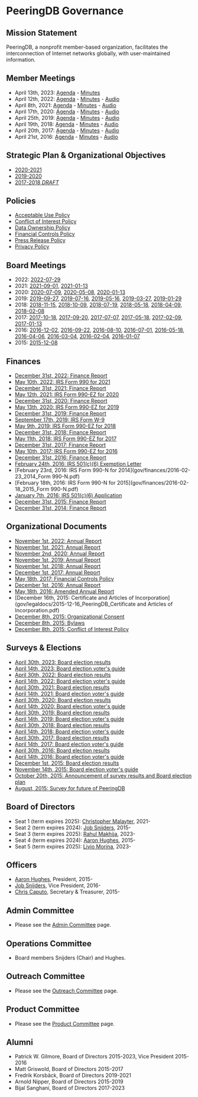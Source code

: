 
# PeeringDB Governance

## Mission Statement

PeeringDB, a nonprofit member-based organization, facilitates the interconnection of Internet networks globally, with user-maintained information.

## Member Meetings

- April 13th, 2023: [Agenda](gov/legaldocs/2023-04-13_PeeringDB_Member_Meeting_Agenda.txt) - [Minutes](gov/legaldocs/2023-04-13_PeeringDB_Member_Meeting_Minutes.pdf)
- April 12th, 2022: [Agenda](gov/legaldocs/2022-04-12_PeeringDB_Member_Meeting_Agenda.txt) - [Minutes](gov/legaldocs/2022-04-12_PeeringDB_Member_Meeting_Minutes.pdf) - [Audio](gov/legaldocs/2022-04-12_PeeringDB_Member_Meeting_Audio.mp3)
- April 8th, 2021: [Agenda](gov/legaldocs/2021-04-08_PeeringDB_Member_Meeting_Agenda.txt) - [Minutes](gov/legaldocs/2021-04-08_PeeringDB_Member_Meeting_Minutes.pdf) - [Audio](gov/legaldocs/2021-04-08_PeeringDB_Member_Meeting_Audio.mp3)
- April 17th, 2020: [Agenda](gov/legaldocs/2020-04-17_PeeringDB_Member_Meeting_Agenda.txt) - [Minutes](gov/legaldocs/2020-04-17_PeeringDB_Member_Meeting_Minutes.pdf) - [Audio](gov/legaldocs/2020-04-17_PeeringDB_Member_Meeting_Audio.mp3)
- April 25th, 2019: [Agenda](gov/legaldocs/2019-04-25_PeeringDB_Member_Meeting_Agenda.txt) - [Minutes](gov/legaldocs/2019-04-25_PeeringDB_Member_Meeting_Minutes.pdf) - [Audio](gov/legaldocs/2019-04-25_PeeringDB_Member_Meeting_Audio.mp3)
- April 19th, 2018: [Agenda](gov/legaldocs/2018-04-19_PeeringDB_Member_Meeting_Agenda.txt) - [Minutes](gov/legaldocs/2018-04-19_PeeringDB_Member_Meeting_Minutes.pdf) - [Audio](gov/legaldocs/2018-04-19_PeeringDB_Member_Meeting_Audio.mp3)
- April 20th, 2017: [Agenda](gov/legaldocs/2017-04-20_PeeringDB_Member_Meeting_Agenda.txt) - [Minutes](gov/legaldocs/2017-04-20_PeeringDB_Member_Meeting_Minutes.pdf) - [Audio](gov/legaldocs/2017-04-20_PeeringDB_Member_Meeting_Audio.mp3)
- April 21st, 2016: [Agenda](gov/legaldocs/2016-04-21_PeeringDB_Member_Meeting_Agenda.txt) - [Minutes](gov/legaldocs/2016-04-21_PeeringDB_Member_Meeting_Minutes.pdf) - [Audio](gov/legaldocs/2016-04-21_PeeringDB_Member_Meeting_Audio.mp3)

## Strategic Plan & Organizational Objectives

- [2020-2021](gov/misc/2020-05-21-PeeringDB_Strategic_Plan_2020-2021.pdf)
- [2019-2020](gov/misc/2019-05-20-PeeringDB_Strategic_Plan_2019-2020.pdf)
- [2017-2018 *DRAFT*](gov/misc/2017-02-09-PeeringDB_Strategic_Plan_2017-2018-DRAFT.pdf)

## Policies

- [Acceptable Use Policy](https://www.peeringdb.com/aup)
- [Conflict of Interest Policy](gov/legaldocs/2015-12-08_PeeringDB_Conflict_of_Interest_Policy.pdf)
- [Data Ownership Policy](gov/misc/2020-04-06_PeeringDB_Data_Ownership_Policy_Document_v1.0.pdf)
- [Financial Controls Policy](gov/legaldocs/2017-05-18_PeeringDB_Financial_Controls_Policy.pdf)
- [Press Release Policy](gov/legaldocs/2022-12-24_PeeringDB_Press_Release_Policy.pdf)
- [Privacy Policy](gov/misc/2017-04-02-PeeringDB_Privacy_Policy.pdf)

## Board Meetings

- 2022: [2022-07-29](gov/legaldocs/2022-07-29_PeeringDB_Board_Minutes.pdf)
- 2021: [2021-09-01](gov/legaldocs/2021-09-01_PeeringDB_Board_Consent_of_Directors_in_Lieu_of_Annual_Meeting.pdf), [2021-01-13](gov/legaldocs/2021-01-13_PeeringDB_Board_Minutes.pdf)
- 2020: [2020-07-09](gov/legaldocs/2020-07-09_PeeringDB_Board_Minutes.pdf), [2020-05-08](gov/legaldocs/2020-05-08_PeeringDB_Board_Minutes.pdf), [2020-01-13](gov/legaldocs/2020-01-13_PeeringDB_Board_Minutes.pdf)
- 2019: [2019-09-27](gov/legaldocs/2019-09-27_PeeringDB_Board_Minutes.pdf), [2019-07-16](gov/legaldocs/2019-07-16_PeeringDB_Board_Minutes.pdf), [2019-05-16](gov/legaldocs/2019-05-16_PeeringDB_Board_Minutes.pdf), [2019-03-27](gov/legaldocs/2019-03-27_PeeringDB_Board_Minutes.pdf), [2019-01-29](gov/legaldocs/2019-01-29_PeeringDB_Board_Minutes.pdf)
- 2018: [2018-11-15](gov/legaldocs/2018-11-15_PeeringDB_Board_Minutes.pdf), [2018-10-09](gov/legaldocs/2018-10-09_PeeringDB_Board_Minutes.pdf), [2018-07-19](gov/legaldocs/2018-07-19_PeeringDB_Board_Minutes.pdf), [2018-05-18](gov/legaldocs/2018-05-18_PeeringDB_Board_Consent_of_Directors_in_Lieu_of_Annual_Meeting.pdf), [2018-04-09](gov/legaldocs/2018-04-09_PeeringDB_Board_Minutes.pdf), [2018-02-08](gov/legaldocs/2018-02-08_PeeringDB_Board_Minutes.pdf)
- 2017: [2017-10-18](gov/legaldocs/2017-10-18_PeeringDB_Board_Minutes.pdf), [2017-09-20](gov/legaldocs/2017-09-20_PeeringDB_Board_Minutes.pdf), [2017-07-07](gov/legaldocs/2017-07-07_PeeringDB_Board_Minutes.pdf), [2017-05-18](gov/legaldocs/2017-05-18_PeeringDB_Board_Minutes.pdf), [2017-02-09](gov/legaldocs/2017-02-09_PeeringDB_Board_Minutes.pdf), [2017-01-13](gov/legaldocs/2017-01-13_PeeringDB_Board_Minutes.pdf)
- 2016: [2016-12-02](gov/legaldocs/2016-12-02_PeeringDB_Board_Minutes.pdf), [2016-09-22](gov/legaldocs/2016-09-22_PeeringDB_Board_Minutes.pdf), [2016-08-10](gov/legaldocs/2016-08-10_PeeringDB_Board_Minutes.pdf), [2016-07-01](gov/legaldocs/2016-07-01_PeeringDB_Board_Minutes.pdf), [2016-05-18](gov/legaldocs/2016-05-18_PeeringDB_Board_Minutes.pdf), [2016-04-06](gov/legaldocs/2016-04-06_PeeringDB_Board_Minutes.pdf), [2016-03-04](gov/legaldocs/2016-03-04_PeeringDB_Board_Minutes.pdf), [2016-02-04](gov/legaldocs/2016-02-04_PeeringDB_Board_Minutes.pdf), [2016-01-07](gov/legaldocs/2016-01-07_PeeringDB_Board_Minutes.pdf)
- 2015: [2015-12-08](gov/legaldocs/2015-12-08_PeeringDB_Board_Minutes.pdf)

## Finances

- [December 31st, 2022: Finance Report](gov/finances/2022-12-31_PeeringDB_Finances.pdf)
- [May 10th, 2022: IRS Form 990 for 2021](gov/finances/2022-05-10_2021_Form_990.pdf)
- [December 31st, 2021: Finance Report](gov/finances/2021-12-31_PeeringDB_Finances.pdf)
- [May 12th, 2021: IRS Form 990-EZ for 2020](gov/finances/2021-05-12_2020_Form_990-EZ.pdf)
- [December 31st, 2020: Finance Report](gov/finances/2020-12-31_PeeringDB_Finances.pdf)
- [May 13th, 2020: IRS Form 990-EZ for 2019](gov/finances/2020-05-13_2019_Form_990-EZ.pdf)
- [December 31st, 2019: Finance Report](gov/finances/2019-12-31_PeeringDB_Finances.pdf)
- [September 17th, 2019: IRS Form W-9](gov/finances/2019-09-17_PeeringDB_IRS_Form_W-9.pdf)
- [May 9th, 2019: IRS Form 990-EZ for 2018](gov/finances/2019-05-09_2018_Form_990-EZ.pdf)
- [December 31st, 2018: Finance Report](gov/finances/2018-12-31_PeeringDB_Finances.pdf)
- [May 11th, 2018: IRS Form 990-EZ for 2017](gov/finances/2018-05-11_2017_Form_990-EZ.pdf)
- [December 31st, 2017: Finance Report](gov/finances/2017-12-31_PeeringDB_Finances.pdf)
- [May 10th, 2017: IRS Form 990-EZ for 2016](gov/finances/2017-05-10_2016_Form_990-EZ.pdf)
- [December 31st, 2016: Finance Report](gov/finances/2016-12-31_PeeringDB_Finances.pdf)
- [February 24th, 2016: IRS 501(c)(6) Exemption Letter](gov/finances/2016-02-24_PeeringDB_IRS_501(c)(6)_Exemption_Letter.pdf)
- [February 23rd, 2016: IRS Form 990-N for 2014](gov/finances/2016-02-23_2014_Form 990-N.pdf)
- [February 18th, 2016: IRS Form 990-N for 2015](gov/finances/2016-02-18_2015_Form 990-N.pdf)
- [January 7th, 2016: IRS 501(c)(6) Application](gov/finances/2016-01-07_PeeringDB_Non_Profit_Filing.pdf)
- [December 31st, 2015: Finance Report](gov/finances/2015-12-31_PeeringDB_Finances.pdf)
- [December 31st, 2014: Finance Report](gov/finances/2014-12-31_PeeringDB_Finances.pdf)

## Organizational Documents

- [November 1st, 2022: Annual Report](gov/legaldocs/2022-11-01_PeeringDB_Annual_Report.pdf)
- [November 1st, 2021: Annual Report](gov/legaldocs/2021-11-01_PeeringDB_Annual_Report.pdf)
- [November 2nd, 2020: Annual Report](gov/legaldocs/2020-11-02_PeeringDB_Annual_Report.pdf)
- [November 1st, 2019: Annual Report](gov/legaldocs/2019-11-01_PeeringDB_Annual_Report.pdf)
- [November 1st, 2018: Annual Report](gov/legaldocs/2018-11-01_PeeringDB_Annual_Report.pdf)
- [December 1st, 2017: Annual Report](gov/legaldocs/2017-12-01_PeeringDB_Annual_Report.pdf)
- [May 18th, 2017: Financial Controls Policy](gov/legaldocs/2017-05-18_PeeringDB_Financial_Controls_Policy.pdf)
- [December 1st, 2016: Annual Report](gov/legaldocs/2016-12-01_PeeringDB_Annual_Report.pdf)
- [May 18th, 2016: Amended Annual Report](gov/legaldocs/2016-05-18_PeeringDB_Amended_Annual_Report.pdf)
- [December 16th, 2015: Certificate and Articles of Incorporation](gov/legaldocs/2015-12-16_PeeringDB_Certificate and Articles of Incorporation.pdf)
- [December 8th, 2015: Organizational Consent](gov/legaldocs/2015-12-08_PeeringDB_Organizational_Consent.pdf)
- [December 8th, 2015: Bylaws](gov/legaldocs/2015-12-08_PeeringDB_Bylaws.pdf)
- [December 8th, 2015: Conflict of Interest Policy](gov/legaldocs/2015-12-08_PeeringDB_Conflict_of_Interest_Policy.pdf)

## Surveys & Elections

- [April 30th, 2023: Board election results](gov/misc/2023-04-30_Comprehensive_Poll_Results.pdf)
- [April 14th, 2023: Board election voter's guide](gov/misc/2023-04-14_election.html)
- [April 30th, 2022: Board election results](gov/misc/2022-04-30_Comprehensive_Poll_Results.pdf)
- [April 14th, 2022: Board election voter's guide](gov/misc/2022-04-14_election.html)
- [April 30th, 2021: Board election results](gov/misc/2021-04-30_Comprehensive_Poll_Results.pdf)
- [April 14th, 2021: Board election voter's guide](gov/misc/2021-04-14_election.html)
- [April 30th, 2020: Board election results](gov/misc/2020-04-30_Comprehensive_Poll_Results.pdf)
- [April 14th, 2020: Board election voter's guide](gov/misc/2020-04-14_election.html)
- [April 30th, 2019: Board election results](gov/misc/2019-04-30_Comprehensive_Poll_Results.pdf)
- [April 14th, 2019: Board election voter's guide](gov/misc/2019-04-14_election.html)
- [April 30th, 2018: Board election results](gov/misc/2018-04-30_Comprehensive_Poll_Results.pdf)
- [April 14th, 2018: Board election voter's guide](gov/misc/2018-04-14_election.html)
- [April 30th, 2017: Board election results](gov/misc/2017-04-30_Comprehensive_Poll_Results.pdf)
- [April 14th, 2017: Board election voter's guide](gov/misc/2017-04-14_election.html)
- [April 30th, 2016: Board election results](gov/misc/2016-04-30_Comprehensive_Poll_Results.pdf)
- [April 14th, 2016: Board election voter's guide](gov/misc/2016-04-14_election.html)
- [December 1st, 2015: Board election results](gov/misc/2015-12-01_Comprehensive_Poll_Results.pdf)
- [November 14th, 2015: Board election voter's guide](gov/misc/2015-11-14_election.html)
- [October 20th, 2015: Announcement of survey results and Board election plan](gov/misc/2015-10-20_Announcement.txt)
- [August, 2015: Survey for future of PeeringDB](gov/misc/2015-08-00_PDB_Survey_results.pdf)

## Board of Directors

- Seat 1 (term expires 2025): [Christopher Malayter](mailto:mustang@peeringdb.com), 2021-
- Seat 2 (term expires 2024): [Job Snijders](mailto:job@peeringdb.com), 2015-
- Seat 3 (term expires 2025): [Rahul Makhija](mailto:rahul@peeringdb.com), 2023-
- Seat 4 (term expires 2024): [Aaron Hughes](mailto:aaronh@peeringdb.com), 2015-
- Seat 5 (term expires 2025): [Livio Morina](mailto:livio@peeringdb.com), 2023-

## Officers

- [Aaron Hughes](mailto:aaronh@peeringdb.com), President, 2015-
- [Job Snijders](mailto:job@peeringdb.com), Vice President, 2016-
- [Chris Caputo](mailto:ccaputo@peeringdb.com), Secretary & Treasurer, 2015-

## Admin Committee

- Please see the [Admin Committee](/committee/admin/) page.

## Operations Committee

- Board members Snijders (Chair) and Hughes.

## Outreach Committee

- Please see the [Outreach Committee](/committee/outreach/) page.

## Product Committee

- Please see the [Product Committee](/committee/product/) page.

## Alumni

- Patrick W. Gilmore, Board of Directors 2015-2023, Vice President 2015-2016
- Matt Griswold, Board of Directors 2015-2017
- Fredrik Korsbäck, Board of Directors 2019-2021
- Arnold Nipper, Board of Directors 2015-2019
- Bijal Sanghani, Board of Directors 2017-2023
